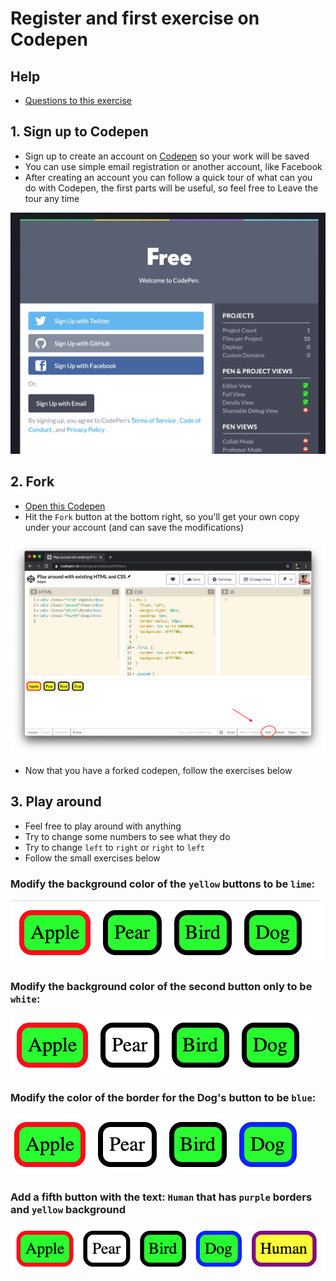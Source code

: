 # Register and first exercise on Codepen

## Help

- [Questions to this exercise](https://stackoverflow.com/c/greenfoxacademy/questions/tagged/12)

## 1. Sign up to Codepen

- Sign up to create an account on [Codepen](https://codepen.io/) so your work will be saved
- You can use simple email registration or another account, like Facebook
- After creating an account you can follow a quick tour of what can you do with Codepen, the first parts will be useful, so feel free to Leave the tour any time

![codepen sign up](assets/codepen-signup.png)

## 2. Fork

- [Open this Codepen](https://codepen.io/adamgyulavari/pen/rNVqXrJ)
- Hit the `Fork` button at the bottom right, so you'll get your own copy under your account (and can save the modifications)

![codepen fork](assets/codepen-fork.png)

- Now that you have a forked codepen, follow the exercises below

## 3. Play around

- Feel free to play around with anything
- Try to change some numbers to see what they do
- Try to change `left` to `right` or `right` to `left`
- Follow the small exercises below

### Modify the background color of the `yellow` buttons to be `lime`:

![modify background to lime](assets/codepen-play01.png)

### Modify the background color of the second button only to be `white`:

![modify background to white](assets/codepen-play02.png)

### Modify the color of the border for the Dog's button to be `blue`:

![modify border to blue](assets/codepen-play03.png)

### Add a fifth button with the text: `Human` that has `purple` borders and `yellow` background

![add 5th](assets/codepen-play04.png)

